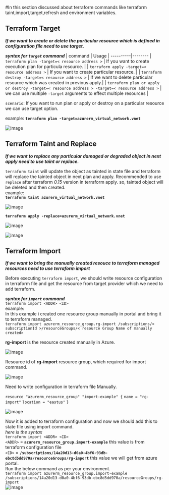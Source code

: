 #In this section discussed about terraform commands like terraform taint,import,target,refresh and environment variables.
## Terraform Target

_**If we want to create or delete the particular resource which is defined in configuration file need to use target.**_

_**syntax for `target` command**_
| command | Usage |
----------|--------
| `terraform plan -target=< resource address >`  | If you want to create execution plan for particula resource. |
| `terraform apply -target=< resource address >`  | If you want to create particular resource. |
| `terraform destroy -target=< resource address >`  | If we want to delete particular resource which was created in previous apply.|
| `terraform plan or apply or destroy -target=< resource address > -target=< resource address >` | we can use multiple `-target` arguments to effect multiple resources |

`scenario`: If you want to run plan or apply or destroy on a particular resource we can use target option.

example:
  **`terraform plan -target=azurerm_virtual_network.vnet`**
  
  ![image](https://user-images.githubusercontent.com/121039917/209086624-8bf9c4fa-d7ba-4093-9cf0-c3629e9ae372.png)
  
## Terraform Taint and Replace

_**If we want to replace any particular damaged or degraded object in next apply need to use taint or replace.**_

`terraform taint` will update the object as tainted in state file and terraform will replace the tainted object in next plan and apply. Recommended to use `replace` after  terraform _0.15_ version in terraform apply. so, tainted object will be deleted and then created. \
example:\
**`terraform taint azurerm_virtual_network.vnet`**

![image](https://user-images.githubusercontent.com/121039917/209114435-0df21d54-335d-48c6-9c7c-e60f9b37f806.png)

**`terraform apply -replace=azurerm_virtual_network.vnet`**

![image](https://user-images.githubusercontent.com/121039917/209115396-c65406ce-285c-4cd6-aa80-a73c550bcb03.png)

![image](https://user-images.githubusercontent.com/121039917/209115627-08c14511-fd11-48c9-b7a3-e9a1eb80365a.png)

## Terraform Import

_**If we want to bring the manually created resouce to terraform managed resources need to use terraform import**_ 

Before executing `terraform import`, we should write resource configuration in terraform file and get the resource from target provider which we need to add terraform.

_**syntax for `import` command**_ \
`terraform import <ADDR> <ID>`\
example:\
 In this example i created one resource group manually in portal and bring it to terraform managed.\
 `terraform import azurerm_resource_group.rg-import /subscriptions/< subscriptionId >/resourceGroups/< resource Group Name of manually created>`
 
 **rg-import** is the resource created manually in Azure.
 
 ![image](https://user-images.githubusercontent.com/121039917/209124546-5ca40e2a-f60e-4bb9-9df2-a45e092d4f07.png)

Resource id of **rg-import** resource group, which required for import command.

![image](https://user-images.githubusercontent.com/121039917/209124797-fa71af47-8a78-4e82-8db6-e6970f96b02d.png)

Need to write configuration in terraform file Manually.

`resource "azurerm_resource_group" "import-example" {`
 `name = "rg-import"`
  `location = "eastus"` 
 `}`

 ![image](https://user-images.githubusercontent.com/121039917/209126220-2911b19c-b0af-4a08-b716-bd312f24a6c6.png)
 
 Now it is added to terraform configuration and now we should add this to state file using import command.\
 _*here is the syntax*_\
 `terraform import <ADDR> <ID>`\
 `<ADDR>` = **`azurerm_resource_group.import-example`** this value is from terraform configuration file\
 `<ID>` = **`/subscriptions/14a20d13-d0a0-4bf6-93db-ebc8d5dd970a/resourceGroups/rg-import`** this value we will get from azure portal.\
 Run the below command as per your environment.\
 `terraform import azurerm_resource_group.import-example /subscriptions/14a20d13-d0a0-4bf6-93db-ebc8d5dd970a/resourceGroups/rg-import`\
 ![image](https://user-images.githubusercontent.com/121039917/209127473-007ee63c-74d0-4921-8314-095d546e8278.png)

 
 

 




